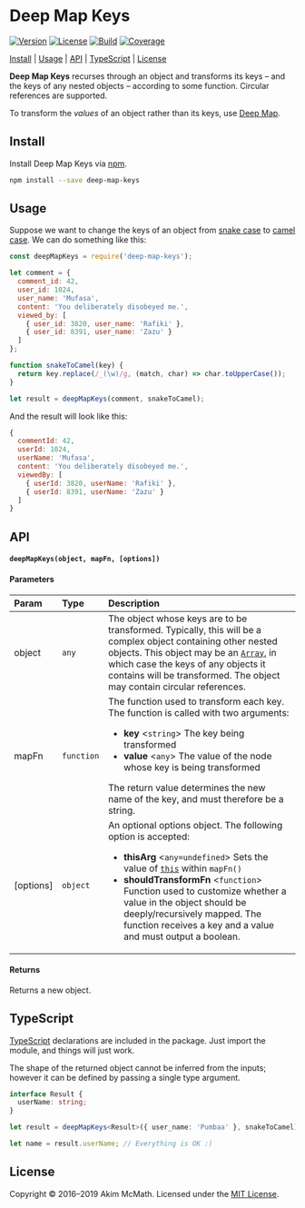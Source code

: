 # Deep Map Keys

[![Version][version-badge]][npm]
[![License][license-badge]][license]
[![Build][build-badge]][travis]
[![Coverage][coverage-badge]][coveralls]

[Install](#install) | [Usage](#usage) | [API](#api) | [TypeScript](#typescript) | [License](#license)

**Deep Map Keys** recurses through an object and transforms its keys &ndash; and
the keys of any nested objects &ndash; according to some function. Circular
references are supported.

To transform the _values_ of an object rather than its keys, use
[Deep Map][deep-map].

## Install

Install Deep Map Keys via [npm][npm].

```sh
npm install --save deep-map-keys
```

## Usage

Suppose we want to change the keys of an object from [snake case][snake-case] to
[camel case][camel-case]. We can do something like this:

```js
const deepMapKeys = require('deep-map-keys');

let comment = {
  comment_id: 42,
  user_id: 1024,
  user_name: 'Mufasa',
  content: 'You deliberately disobeyed me.',
  viewed_by: [
    { user_id: 3820, user_name: 'Rafiki' },
    { user_id: 8391, user_name: 'Zazu' }
  ]
};

function snakeToCamel(key) {
  return key.replace(/_(\w)/g, (match, char) => char.toUpperCase());
}

let result = deepMapKeys(comment, snakeToCamel);
```

And the result will look like this:

```js
{
  commentId: 42,
  userId: 1024,
  userName: 'Mufasa',
  content: 'You deliberately disobeyed me.',
  viewedBy: [
    { userId: 3820, userName: 'Rafiki' },
    { userId: 8391, userName: 'Zazu' }
  ]
}
```

## API

#### `deepMapKeys(object, mapFn, [options])`

#### Parameters

<table>
  <thead>
    <tr>
      <th align="left">Param</th>
      <th align="left">Type</th>
      <th align="left">Description</th>
    </tr>
  </thead>
  <tbody>
    <tr>
      <td>object</td>
      <td><code>any</code></td>
      <td>
        The object whose keys are to be transformed. Typically, this will be
        a complex object containing other nested objects. This object may be an
        <a href="https://developer.mozilla.org/en-US/docs/Web/JavaScript/Reference/Global_Objects/Array">
        <code>Array</code></a>, in which case the keys of any objects it
        contains will be transformed. The object may contain circular
        references.
      </td>
    </tr>
    <tr>
      <td>mapFn</td>
      <td><code>function</code></td>
      <td>
        The function used to transform each key. The function is
        called with two arguments:
        <ul>
          <li>
            <strong>key</strong> &lt;<code>string</code>&gt;
            The key being transformed
          </li>
          <li>
            <strong>value</strong> &lt;<code>any</code>&gt;
            The value of the node whose key is being transformed
          </li>
        </ul>
        The return value determines the new name of the key, and must therefore
        be a string.
      </td>
    </tr>
    <tr>
      <td>[options]</td>
      <td><code>object</code></td>
      <td>
        An optional options object. The following option is accepted:
        <ul>
          <li>
            <strong>thisArg</strong> &lt;<code>any=undefined</code>&gt;
            Sets the value of
            <a href="https://developer.mozilla.org/en-US/docs/Web/JavaScript/Reference/Operators/this"><code>this</code></a>
            within <code>mapFn()</code>
          </li>
          <li>
            <strong>shouldTransformFn</strong> &lt;<code>function</code>&gt; Function used to customize whether a value in the object should be deeply/recursively mapped. The function receives a key and a value and must output a boolean.
          </li>
        </ul>
      </td>
    </tr>
  </tbody>
</table>

#### Returns

Returns a new object.

## TypeScript

[TypeScript][typescript] declarations are included in the package. Just import
the module, and things will just work.

The shape of the returned object cannot be inferred from the inputs; however it
can be defined by passing a single type argument.

```ts
interface Result {
  userName: string;
}

let result = deepMapKeys<Result>({ user_name: 'Pumbaa' }, snakeToCamel);

let name = result.userName; // Everything is OK :)
```

## License

Copyright &copy; 2016–2019 Akim McMath. Licensed under the [MIT License][license].

[version-badge]: https://img.shields.io/npm/v/deep-map-keys.svg?style=flat-square
[license-badge]: https://img.shields.io/npm/l/deep-map-keys.svg?style=flat-square
[build-badge]: https://img.shields.io/travis/mcmath/deep-map-keys/master.svg?style=flat-square
[coverage-badge]: https://img.shields.io/coveralls/mcmath/deep-map-keys/master.svg?style=flat-square&service=github
[npm]: https://www.npmjs.com/package/deep-map-keys
[license]: LICENSE
[travis]: https://travis-ci.org/mcmath/deep-map-keys
[coveralls]: https://coveralls.io/github/mcmath/deep-map-keys?branch=master
[deep-map]: https://github.com/mcmath/deep-map
[snake-case]: https://en.wikipedia.org/wiki/Snake_case
[camel-case]: https://en.wikipedia.org/wiki/CamelCase
[typescript]: http://www.typescriptlang.org/
